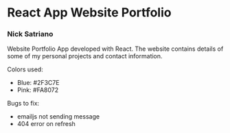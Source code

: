 # React App Website Portfolio
### Nick Satriano

Website Portfolio App developed with React. The website contains details of some of my personal projects and contact information.

Colors used:
- Blue: #2F3C7E
- Pink: #FA8072

Bugs to fix:
- emailjs not sending message
- 404 error on refresh